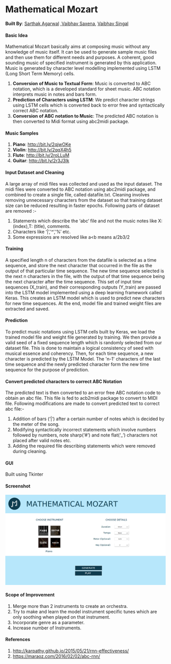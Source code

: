 # Mathematical Mozart

__Built By__: [Sarthak Agarwal](https://github.com/sarthakagarwal18) ,[Vaibhav Saxena](https://github.com/vaibhavsaxena1), [Vaibhav Singal](https://github.com/vaibhavsingal1996)

#### Basic Idea
Mathematical Mozart basically aims at composing music without any knowledge of music itself. It can be used to generate sample music files and then use them for different needs and purposes.
A coherent, good sounding music of specified instrument is generated by this application. Music is generated by character level modelling implemented using LSTM (Long Short Term Memory) cells. 
1. __Conversion of Music to Textual Form__: Music is converted to ABC notation, which is a developed standard for sheet music. ABC notation interprets music in notes and bars form.
2. __Prediction of Characters using LSTM__: We predict character strings using LSTM cells which is converted back to error free and syntactically correct ABC notation.
3. __Conversion of ABC notation to Music__: The predicted ABC notation is then converted to Midi format using abc2midi package.

#### Music Samples
1. __Piano__: http://bit.ly/2qjwOKe
2. __Violin__: http://bit.ly/2qqX4h5
3. __Flute__: http://bit.ly/2roLLuM
4. __Guitar__: http://bit.ly/2r3J3Ik

#### Input Dataset and Cleaning
A large array of midi files was collected and used as the input dataset. The midi files were converted to ABC notation using abc2midi package, and combined to create a single file, called datafile.txt.
Cleaning involves removing unnecessary characters from the dataset so that training dataset size can be reduced resulting in faster epochs.
Following parts of dataset are removed :-
1. Statements which describe the ‘abc‘ file and not the music notes like X: (index),T: (title), comments.
2. Characters like ‘|’,’^’,’%’ etc.
3. Some expressions are resolved like a<b means a/2b3/2

#### Training
A specified length n of characters from the datafile is selected as a time sequence, and store the next character that occurred in the file as the output of that particular time sequence.
The new time sequence selected is the next n characters in the file, with the output of that time sequence being the next character after the time sequence.
This set of input time sequences (X_train), and their corresponding outputs (Y_train) are passed into the LSTM model implemented using a deep learning framework called Keras. This creates an LSTM model which is used to predict new characters for new time sequences. At the end, model file and trained weight files are extracted and saved.

#### Prediction
To predict music notations using LSTM cells built by Keras, we load the trained model file and weight file generated by training. We then provide a valid seed of a fixed sequence length which is randomly selected from our dataset file. This is done to maintain a logical consistency of seed with musical essence and coherency.
Then, for each time sequence, a new character is predicted by the LSTM Model. The 'n-1' characters of the last time sequence and the newly predicted character form the new time sequence for the purpose of prediction.

#### Convert predicted characters to correct ABC Notation
The predicted text is then converted to an error free ABC notation code to obtain an abc file. This file is fed to acb2midi package to convert to MIDI file. Following modifications are made to convert predicted text to correct abc file:-
1. Addition of bars (‘|’) after a certain number of notes which is decided by the meter of the song.
2. Modifying syntactically incorrect statements which involve numbers followed by numbers, note sharp(‘#’) and note flat(‘_’) characters not placed after valid notes etc. 
3. Adding the required file describing statements which were removed during cleaning.

#### GUI
Built using Tkinter

#### Screenshot

![](/Screenshot.jpg?raw=true)


#### Scope of Improvement
1. Merge more than 2 instruments to create an orchestra.
2. Try to make and learn the model instrument specific tunes which are only soothing when played on that instrument.
3. Incorporate genre as a parameter.
4. Increase number of Instruments.

#### References
1. http://karpathy.github.io/2015/05/21/rnn-effectiveness/
2. https://maraoz.com/2016/02/02/abc-rnn/

